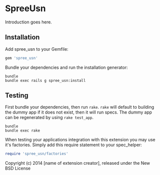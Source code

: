 SpreeUsn
========

Introduction goes here.

Installation
------------

Add spree_usn to your Gemfile:

```ruby
gem 'spree_usn'
```

Bundle your dependencies and run the installation generator:

```shell
bundle
bundle exec rails g spree_usn:install
```

Testing
-------

First bundle your dependencies, then run `rake`. `rake` will default to building the dummy app if it does not exist, then it will run specs. The dummy app can be regenerated by using `rake test_app`.

```shell
bundle
bundle exec rake
```

When testing your applications integration with this extension you may use it's factories.
Simply add this require statement to your spec_helper:

```ruby
require 'spree_usn/factories'
```

Copyright (c) 2014 [name of extension creator], released under the New BSD License
